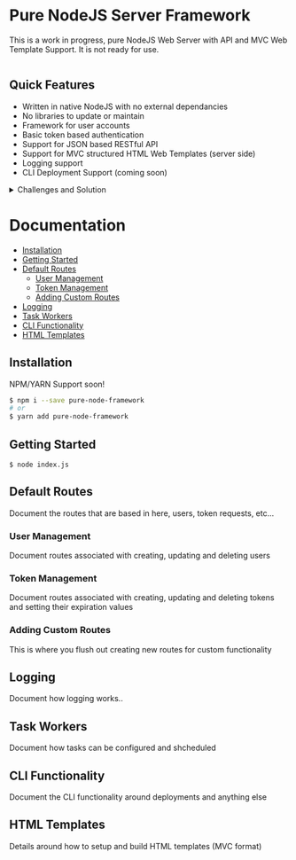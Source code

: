 # Pure NodeJS Server Framework

This is a work in progress, pure NodeJS Web Server with API and MVC Web Template Support.  It is not ready for use.

<a href="https://github.com/tbarczak/node_server" target="\_parent">
  <img alt="" src="https://img.shields.io/github/stars/tbarczak/node_server.svg?style=social&label=Star" />
</a>


## Quick Features

- Written in native NodeJS with no external dependancies
- No libraries to update or maintain
- Framework for user accounts
- Basic token based authentication
- Support for JSON based RESTful API
- Support for MVC structured HTML Web Templates (server side)
- Logging support
- CLI Deployment Support (coming soon)

<details>
<summary>Challenges and Solution</summary>

## The Challenge

Writing and maintaining modern NodeJS apps includes supporting many external libraries and dependancies.  This not only increases 
the complexity of maintaining and writing for the app, but also the maintenance burdon when it comes to version management.  
Libraries depricating functionality, changing implementations, exposing possible security holes.  NodeJS after version 9, fully supports 
all the core functionality of libraries such as Express with just a few more lines of code.  This server is a fully contained, stand alone 
implementation of a native NodeJS HTTP/S server with logging, error handling and the open ended ability to code any front end into it.

- Reduce complexity and overhead
- No longer worry about maintaining version support
- Secure and easy to implement

## The Solution

Lorem Ipsum is simply dummy text of the printing and typesetting industry. Lorem Ipsum has been the industry's standard dummy text ever since the 1500s, when an unknown printer took a galley of type and scrambled it to make a type specimen book. It has survived not only five centuries, but also the leap into electronic typesetting, remaining essentially unchanged. It was popularised in the 1960s with the release of Letraset sheets containing Lorem Ipsum passages, and more recently with desktop publishing software like Aldus PageMaker including versions of Lorem Ipsum.
</details>



# Documentation

- [Installation](#installation)
- [Getting Started](#getting-started)
- [Default Routes](#default-routes)
  - [User Management](#user-management)
  - [Token Management](#token-management)
  - [Adding Custom Routes](#custom-routes)
- [Logging](#logging)
- [Task Workers](#task-workers)
- [CLI Functionality](#cli-functionality)
- [HTML Templates](#html-templates)


## Installation

NPM/YARN Support soon!
```bash
$ npm i --save pure-node-framework
# or
$ yarn add pure-node-framework
```

## Getting Started
```
$ node index.js
```

## Default Routes

Document the routes that are based in here, users, token requests, etc...

### User Management

Document routes associated with creating, updating and deleting users

### Token Management

Document routes associated with creating, updating and deleting tokens and setting their expiration values

### Adding Custom Routes

This is where you flush out creating new routes for custom functionality

## Logging

Document how logging works..

## Task Workers

Document how tasks can be configured and shcheduled

## CLI Functionality

Document the CLI functionality around deployments and anything else

## HTML Templates

Details around how to setup and build HTML templates (MVC format)